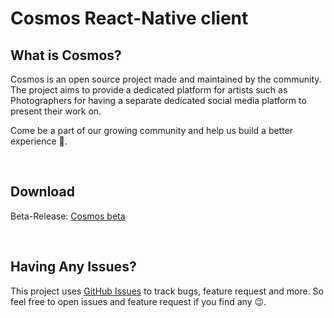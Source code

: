 # Cosmos React-Native client
## What is Cosmos?
<p>
Cosmos is an open source project made and maintained by the community. The project aims to provide a dedicated platform for artists such as Photographers for having a separate dedicated social media platform to present their work on.
</p>
<p>
Come be a part of our growing community and help us build a better experience 🙂.
</p>

<br/>

## Download 
Beta-Release: [Cosmos beta](https://drive.google.com/file/d/1BjS56ulBsIFcus5_xucEK_pg4odR7J3m/view?usp=sharing)

<br/>

## Having Any Issues?
This project uses [GitHub Issues](https://github.com/sarthakpranesh/cosmos.ReactNative/issues) to track bugs, feature request and more. So feel free to open issues and feature request if you find any 😉.
